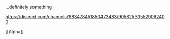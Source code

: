 ...definitely something

https://discord.com/channels/883478451850473483/905825335529062400

[[Alpha]]